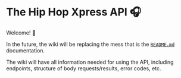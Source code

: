 # The Hip Hop Xpress API 🎧 
Welcome! 👋 

In the future, the wiki will be replacing the mess that is the [`README.md`](https://github.com/Hip-Hop-Xpress/hhx-api/blob/master/README.md) documentation.

The wiki will have all information needed for using the API, including endpoints, structure of body requests/results, error codes, etc.
